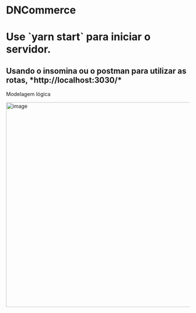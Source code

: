 # DNCommerce 

<h1>Use `yarn start` para iniciar o servidor. </h1>
<h2>Usando o insomina ou o postman para utilizar as rotas, *http://localhost:3030/*</h2>

<p>Modelagem lógica</p>
<img width="1175" height="560" alt="image" src="https://github.com/user-attachments/assets/60681177-d778-4a6f-85f4-41e6538a1a6e" />

